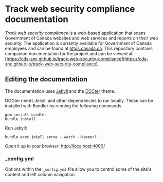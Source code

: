# Track web security compliance documentation

*Track web security compliance* is a web-based application that scans Government of Canada websites and web services and reports on their web security. The application is currently available for Government of Canada employees and can be found at [https.canada.ca](https://https.canada.ca). This repository contains companion documentation for the project and can be viewed at [https://cds-snc.github.io/track-web-security-compliance](https://cds-snc.github.io/track-web-security-compliance).

## Editing the documentation

The documentation uses [Jekyll](http://jekyllrb.com/) and the [DOCter](https://github.com/cfpb/DOCter) theme.

DOCter needs Jekyll and other dependencies to run locally. These can be installed with Bundler by running the following commands.

```
gem install bundler
bundle install
```

Run Jekyll:

```
bundle exec jekyll serve --watch --baseurl ''
```

Open it up in your browser: <http://localhost:4000/>


### _config.yml

Options within the `_config.yml` file allow you to control some of the site's
content and left column navigation.
